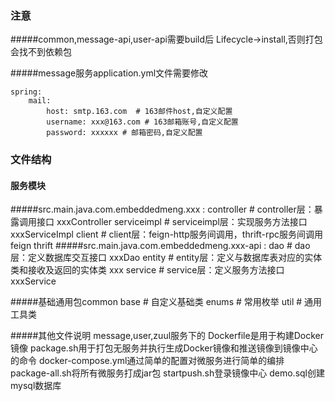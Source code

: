 ### 注意
#####common,message-api,user-api需要build后 Lifecycle->install,否则打包会找不到依赖包

#####message服务application.yml文件需要修改

    spring:
        mail:
            host: smtp.163.com  # 163邮件host,自定义配置
            username: xxx@163.com # 163邮箱账号,自定义配置
            password: xxxxxx # 邮箱密码,自定义配置

### 文件结构
#### 服务模块
#####src.main.java.com.embeddedmeng.xxx :
    controller  # controller层：暴露调用接口
        xxxController
    serviceimpl  # serviceimpl层：实现服务方法接口
        xxxServiceImpl 
    client  # client层：feign-http服务间调用，thrift-rpc服务间调用
        feign
        thrift
#####src.main.java.com.embeddedmeng.xxx-api :
    dao  # dao层：定义数据库交互接口
        xxxDao 
    entity  # entity层：定义与数据库表对应的实体类和接收及返回的实体类
        xxx
    service  # service层：定义服务方法接口
        xxxService
        
#####基础通用包common
    base # 自定义基础类
    enums # 常用枚举
    util # 通用工具类

#####其他文件说明
    message,user,zuul服务下的
        Dockerfile是用于构建Docker镜像
        package.sh用于打包无服务并执行生成Docker镜像和推送镜像到镜像中心的命令
    docker-compose.yml通过简单的配置对微服务进行简单的编排
    package-all.sh将所有微服务打成jar包
    startpush.sh登录镜像中心
    demo.sql创建mysql数据库

